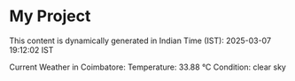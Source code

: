 # My Project

This content is dynamically generated in Indian Time (IST): 2025-03-07 19:12:02 IST


Current Weather in Coimbatore:
Temperature: 33.88 °C
Condition: clear sky
